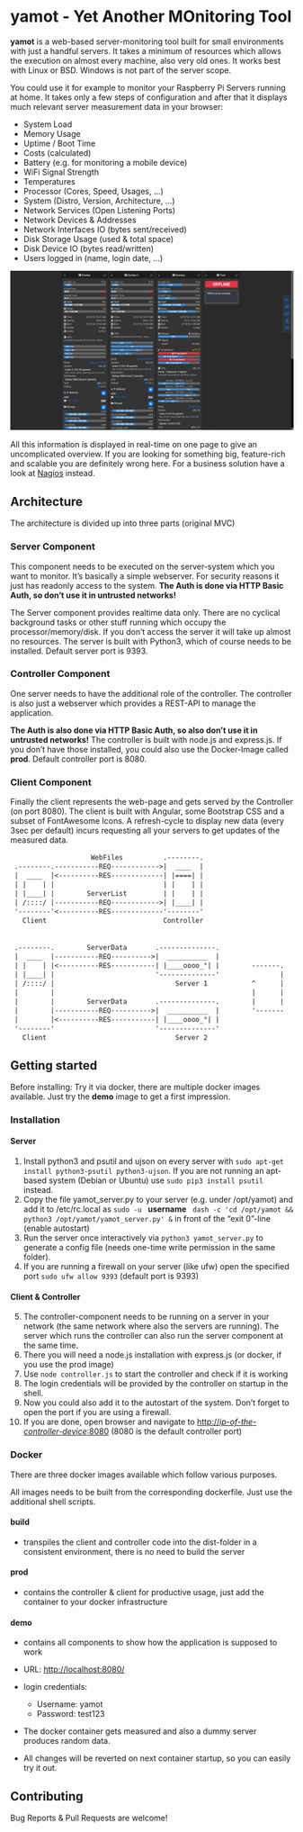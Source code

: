 # yamot - Yet Another MOnitoring Tool

**yamot** is a web-based server-monitoring tool built for small environments with just a handful  servers.
It takes a minimum of resources which allows the execution on almost every machine, also very old ones.
It works best with Linux or BSD. Windows is not part of the server scope.

You could use it for example to monitor your Raspberry Pi Servers running at home.
It takes only a few steps of configuration and after that it displays much relevant server measurement data in your browser:

- System Load
- Memory Usage
- Uptime / Boot Time
- Costs (calculated)
- Battery (e.g. for monitoring a mobile device)
- WiFi Signal Strength
- Temperatures
- Processor (Cores, Speed, Usages, ...)
- System (Distro, Version, Architecture, …)
- Network Services (Open Listening Ports)
- Network Devices & Addresses
- Network Interfaces IO (bytes sent/received)
- Disk Storage Usage (used & total space)
- Disk Device IO (bytes read/written)
- Users logged in (name, login date, …)

![Board-Page](screenshots/screenshot02.png)

All this information is displayed in real-time on one page to give an uncomplicated overview.
If you are looking for something big, feature-rich and scalable you are definitely wrong here. For a business solution have a look at [Nagios](https://www.nagios.org/) instead.

## Architecture
The architecture is divided up into three parts (original MVC)

### Server Component
This component needs to be executed on the server-system which you want to monitor. It’s basically a simple webserver. For security reasons it just has readonly access to the system. **The Auth is done via HTTP Basic Auth, so don’t use it in untrusted networks!**

The Server component provides realtime data only. There are no cyclical background tasks or other stuff running which occupy the processor/memory/disk. If you don’t access the server it will take up almost no resources.
The server is built with Python3, which of course needs to be installed. Default server port is 9393.

### Controller Component
One server needs to have the additional role of the controller. The controller is also just a webserver which provides a REST-API to manage the application.

**The Auth is also done via HTTP Basic Auth, so also don’t use it in untrusted networks!**
The controller is built with node.js and express.js. If you don’t have those installed, you could also use the Docker-Image called **prod**. Default controller port is 8080.

### Client Component
Finally the client represents the web-page and gets served by the Controller (on port 8080).
The client is built with Angular, some Bootstrap CSS and a subset of FontAwesome Icons.
A refresh-cycle to display new data (every 3sec per default) incurs requesting all your servers to get updates of the measured data.

                        WebFiles          .--------.
     .--------.-----------REQ------------>|  ____  |
     |  ____  |<----------RES-------------| |====| |
     | |    | |                           | |    | |
     | |____| |        ServerList         | |    | |
     | /::::/ |-----------REQ------------>| |____| |
     '--------'<----------RES-------------'--------'
       Client                             Controller


     .--------.        ServerData       .--------------.
     |  ____  |-----------REQ---------->|  __________  |
     | |    | |<----------RES-----------| |____oooo_°| |        -------.
     | |____| |                         '--------------'               |
     | /::::/ |                              Server 1           ^      |
     |        |                                                 |      |
     |        |        ServerData       .--------------.        |      |
     |        |-----------REQ---------->|  __________  |        '-------
     |        |<----------RES-----------| |____oooo_°| |
     '--------'                         '--------------'
       Client                                Server 2


## Getting started

Before installing: Try it via docker, there are multiple docker images available. Just try the **demo** image to get a first impression.

### Installation

#### Server
1. Install python3 and psutil and ujson on every server with `sudo apt-get install python3-psutil python3-ujson`.
If you are not running an apt-based system (Debian or Ubuntu) use `sudo pip3 install psutil` instead.
2. Copy the file yamot_server.py to your server (e.g. under /opt/yamot) and add it to /etc/rc.local as `sudo -u ` **username** ` dash -c 'cd /opt/yamot && python3 /opt/yamot/yamot_server.py' &` in front of the “exit 0”-line (enable autostart)
3. Run the server once interactively via `python3 yamot_server.py` to generate a config file (needs one-time write permission in the same folder).
4. If you are running a firewall on your server (like ufw) open the specified port `sudo ufw allow 9393` (default port is 9393)

#### Client & Controller
5. The controller-component needs to be running on a server in your network (the same network where also the servers are running). The server which runs the controller can also run the server component at the same time.
6. There you will need a node.js installation with express.js (or docker, if you use the prod image)
7. Use `node controller.js` to start the controller and check if it is working
8. The login credentials will be provided by the controller on startup in the shell.
9. Now you could also add it to the autostart of the system. Don’t forget to open the port if you are using a firewall.
10. If you are done, open browser and navigate to [http://*ip-of-the-controller-device*:8080](http://ip-of-the-controller-device:8080)
(8080 is the default controller port)


### Docker

There are three docker images available which follow various purposes.

All images needs to be built from the corresponding dockerfile. Just use the additional shell scripts.


#### build
- transpiles the client and controller code into the dist-folder in a consistent environment, there is no need to build the server
#### prod
- contains the controller & client for productive usage, just add the container to your docker infrastructure
#### demo
- contains all components to show how the application is supposed to work

- URL: [http://localhost:8080/](http://localhost:8080/)

- login credentials: 
    - Username: yamot
    - Password: test123

- The docker container gets measured and also a dummy server produces random data.
- All changes will be reverted on next container startup, so you can easily try it out.



## Contributing

Bug Reports & Pull Requests are welcome!
